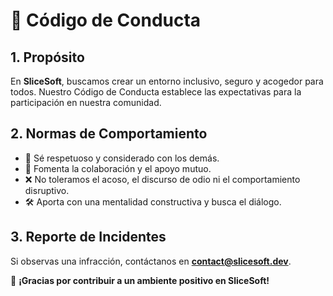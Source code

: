 # 📜 Código de Conducta

## 1. Propósito
En **SliceSoft**, buscamos crear un entorno inclusivo, seguro y acogedor para todos. Nuestro Código de Conducta establece las expectativas para la participación en nuestra comunidad.

## 2. Normas de Comportamiento
- 📢 Sé respetuoso y considerado con los demás.
- 🤝 Fomenta la colaboración y el apoyo mutuo.
- ❌ No toleramos el acoso, el discurso de odio ni el comportamiento disruptivo.
- 🛠 Aporta con una mentalidad constructiva y busca el diálogo.

## 3. Reporte de Incidentes
Si observas una infracción, contáctanos en **contact@slicesoft.dev**.

🔗 **¡Gracias por contribuir a un ambiente positivo en SliceSoft!**
